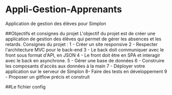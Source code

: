 # Appli-Gestion-Apprenants
Application de gestion des élèves pour Simplon

##Objectifs et consignes du projet
L'objectif du projet est de créer une application de gestion des élèves qui permet de gérer les absences et les retards. 
Consignes du projet :
1 - Créer un site responsive
2 - Respecter l'architecture MVC pour le back-end
3 - Le back doit communiquer avec le front sous format d'API, en JSON
4 - Le front doit être en SPA et interagir avec le back en asynchrone.
5 - Gérer une base de données
6 - Construire les composants d'accès aux données à la main
7 - Déployer votre application sur le serveur de Simplon
8- Faire des tests en développement
9 - Proposer un gitflow précis et construit

##Le fichier config
